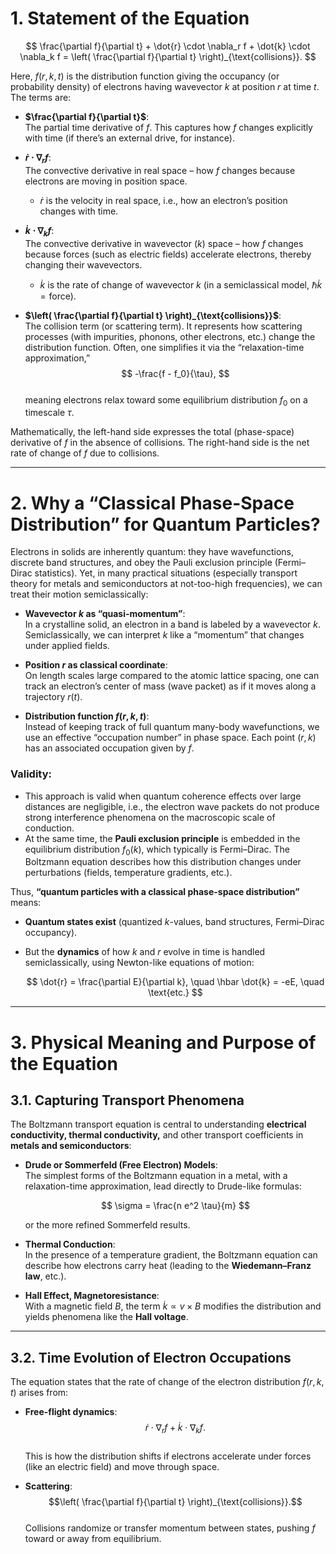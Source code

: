 # 1. Statement of the Equation

$$
\frac{\partial f}{\partial t} + \dot{r} \cdot \nabla_r f + \dot{k} \cdot \nabla_k f = \left( \frac{\partial f}{\partial t} \right)_{\text{collisions}}.
$$

Here, $f(r,k,t)$ is the distribution function giving the occupancy (or probability density) of electrons having wavevector $k$ at position $r$ at time $t$. The terms are:

- **$\frac{\partial f}{\partial t}$**:  
  The partial time derivative of $f$. This captures how $f$ changes explicitly with time (if there’s an external drive, for instance).

- **$\dot{r} \cdot \nabla_r f$**:  
  The convective derivative in real space – how $f$ changes because electrons are moving in position space.
  - $\dot{r}$ is the velocity in real space, i.e., how an electron’s position changes with time.

- **$\dot{k} \cdot \nabla_k f$**:  
  The convective derivative in wavevector ($k$) space – how $f$ changes because forces (such as electric fields) accelerate electrons, thereby changing their wavevectors.
  - $\dot{k}$ is the rate of change of wavevector $k$ (in a semiclassical model, $\hbar \dot{k} = \text{force}$).

- **$\left( \frac{\partial f}{\partial t} \right)_{\text{collisions}}$**:  
  The collision term (or scattering term). It represents how scattering processes (with impurities, phonons, other electrons, etc.) change the distribution function. Often, one simplifies it via the “relaxation-time approximation,”  
  $$ -\frac{f - f_0}{\tau}, $$  
  meaning electrons relax toward some equilibrium distribution $f_0$ on a timescale $\tau$.

Mathematically, the left-hand side expresses the total (phase-space) derivative of $f$ in the absence of collisions. The right-hand side is the net rate of change of $f$ due to collisions.

---

# 2. Why a “Classical Phase-Space Distribution” for Quantum Particles?

Electrons in solids are inherently quantum: they have wavefunctions, discrete band structures, and obey the Pauli exclusion principle (Fermi–Dirac statistics). Yet, in many practical situations (especially transport theory for metals and semiconductors at not-too-high frequencies), we can treat their motion semiclassically:

- **Wavevector $k$ as “quasi-momentum”**:  
  In a crystalline solid, an electron in a band is labeled by a wavevector $k$. Semiclassically, we can interpret $k$ like a “momentum” that changes under applied fields.

- **Position $r$ as classical coordinate**:  
  On length scales large compared to the atomic lattice spacing, one can track an electron’s center of mass (wave packet) as if it moves along a trajectory $r(t)$.

- **Distribution function $f(r,k,t)$**:  
  Instead of keeping track of full quantum many-body wavefunctions, we use an effective “occupation number” in phase space. Each point $(r,k)$ has an associated occupation given by $f$.

### **Validity:**
- This approach is valid when quantum coherence effects over large distances are negligible, i.e., the electron wave packets do not produce strong interference phenomena on the macroscopic scale of conduction.
- At the same time, the **Pauli exclusion principle** is embedded in the equilibrium distribution $f_0(k)$, which typically is Fermi–Dirac. The Boltzmann equation describes how this distribution changes under perturbations (fields, temperature gradients, etc.).

Thus, **“quantum particles with a classical phase-space distribution”** means:

- **Quantum states exist** (quantized $k$-values, band structures, Fermi–Dirac occupancy).
- But the **dynamics** of how $k$ and $r$ evolve in time is handled semiclassically, using Newton-like equations of motion:

  $$
  \dot{r} = \frac{\partial E}{\partial k}, \quad \hbar \dot{k} = -eE, \quad \text{etc.}
  $$

---

# 3. Physical Meaning and Purpose of the Equation

## 3.1. Capturing Transport Phenomena

The Boltzmann transport equation is central to understanding **electrical conductivity, thermal conductivity,** and other transport coefficients in **metals and semiconductors**:

- **Drude or Sommerfeld (Free Electron) Models**:  
  The simplest forms of the Boltzmann equation in a metal, with a relaxation-time approximation, lead directly to Drude-like formulas:

  $$
  \sigma = \frac{n e^2 \tau}{m}
  $$

  or the more refined Sommerfeld results.

- **Thermal Conduction**:  
  In the presence of a temperature gradient, the Boltzmann equation can describe how electrons carry heat (leading to the **Wiedemann–Franz law**, etc.).

- **Hall Effect, Magnetoresistance**:  
  With a magnetic field $B$, the term $\dot{k} \propto v \times B$ modifies the distribution and yields phenomena like the **Hall voltage**.

---

## 3.2. Time Evolution of Electron Occupations

The equation states that the rate of change of the electron distribution $f(r,k,t)$ arises from:

- **Free-flight dynamics**:  
  $$\dot{r} \cdot \nabla_r f + \dot{k} \cdot \nabla_k f.$$  
  This is how the distribution shifts if electrons accelerate under forces (like an electric field) and move through space.

- **Scattering**:  
  $$\left( \frac{\partial f}{\partial t} \right)_{\text{collisions}}.$$  
  Collisions randomize or transfer momentum between states, pushing $f$ toward or away from equilibrium.
